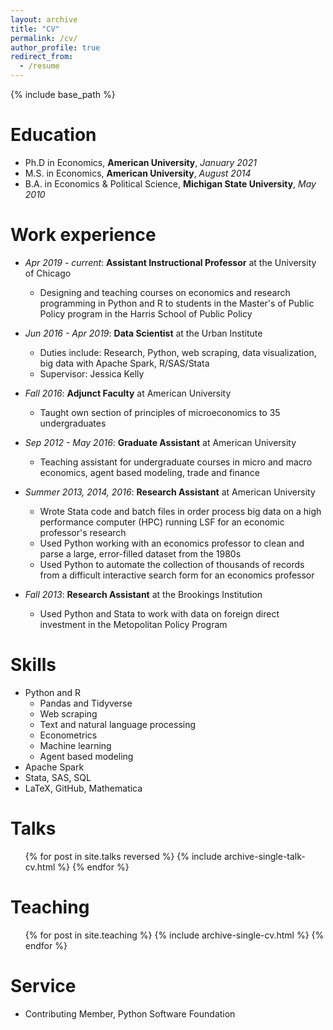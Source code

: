 ```yaml
---
layout: archive
title: "CV"
permalink: /cv/
author_profile: true
redirect_from:
  - /resume
---
```


{% include base_path %}

<!-- My **one-page resume**: [PDF](http://levyjeff.github.io/files/Levy_CV_brief.pdf) -->

<!-- My **academic CV**: [PDF](http://levyjeff.github.io/files/Levy_CV_academic.pdf) -->

Education
======
* Ph.D in Economics, __American University__, _January 2021_
* M.S. in Economics, __American University__, _August 2014_
* B.A. in Economics & Political Science, __Michigan State University__, _May 2010_

Work experience
======
* *Apr 2019 - current*: **Assistant Instructional Professor** at the University of Chicago
  * Designing and teaching courses on economics and research programming in Python and R to students in the Master's of Public Policy program in the Harris School of Public Policy

* *Jun 2016 - Apr 2019*: **Data Scientist** at the Urban Institute
  * Duties include: Research, Python, web scraping, data visualization, big data with Apache Spark, R/SAS/Stata
  * Supervisor: Jessica Kelly

* *Fall 2016*: **Adjunct Faculty** at American University
  * Taught own section of principles of microeconomics to 35 undergraduates
  
* *Sep 2012 - May 2016*: **Graduate Assistant** at American University
  * Teaching assistant for undergraduate courses in micro and macro economics, agent based modeling, trade and finance
  
* *Summer 2013, 2014, 2016*: **Research Assistant** at American University
  * Wrote Stata code and batch files in order process big data on a high performance computer (HPC) running LSF for an economic professor's research
  * Used Python working with an economics professor to clean and parse a large, error-filled dataset from the 1980s
  * Used Python to automate the collection of thousands of records from a difficult interactive search form for an economics professor
  
* *Fall 2013*: **Research Assistant** at the Brookings Institution
  * Used Python and Stata to work with data on foreign direct investment in the Metopolitan Policy Program
  
Skills
======
* Python and R
  * Pandas and Tidyverse
  * Web scraping
  * Text and natural language processing
  * Econometrics
  * Machine learning
  * Agent based modeling
* Apache Spark
* Stata, SAS, SQL
* LaTeX, GitHub, Mathematica

Talks
======
  <ul>{% for post in site.talks reversed %}
    {% include archive-single-talk-cv.html %}
  {% endfor %}</ul>
  
Teaching
======
  <ul>{% for post in site.teaching %}
    {% include archive-single-cv.html %}
  {% endfor %}</ul>
  
Service
======
* Contributing Member, Python Software Foundation

